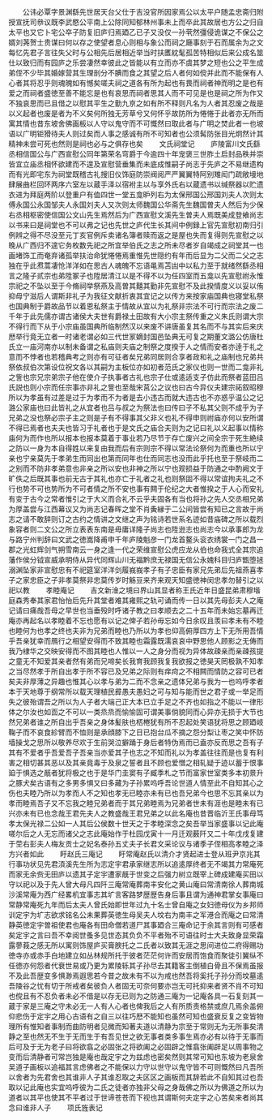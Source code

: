 <!-- { "loadSidebar": true } -->
　　公讳必覃字景渊繇先世居天台父仕于吉没官所因家焉公以太平户随孟忠斋归附授宣抚司叅议既李武愍公平南上公除同知郁林州事未上而卒此其故居也方公之归自太平也又它卜宅公卒子防复旧庐归焉廼乙已子又没仅一孙茕然彊侵诡谋之不保公之婿刘荛贺士贵谋曰何以存之使望者息心则相与象公而祠之廰事刻于石而属余为之文每忆先君子言往失父时与公相先后居相近举当时扶匶紞髦孤苦特相似后来公成名筮仕以致归而有园庐之乐尝凄然幸彼此之皆能以有立而亦不虞其梦之短也公之平生成弟侄不少毕其婚嫁营其生理剖分不腆而食之其望之后人者何如傥并此而不能保有人心者其将忍乎则魂魄如有憾矣嗟夫祠之道各有所为起也有畏而祠者神而明之是也有爱之而祠者盛徳至善不能忘是也有哀思而祠者思其人而不可见是也是祠之所为作又不独哀思而已且借之以慰其平生之勤九亰之如有所不释则凡名为人者其忍废之哉是以义起者也废是者为不义矣何所独无芳草兮又何怀乎故防所为惓惓于此者亦无所而寓其情也昔东坡舍佛画板以人守以鬼守而不可慨然曰取此者与广明之焚此者一也坡语以广明钜猾待夫人则过矣而人事之感诚有所不可知者也公须髯防张目光炯然计其精神未尝可死也然则是祠也必与之俱存也矣
　　文氏祠堂记
　　庐陵富川文氏繇丞相信国公与广西宣慰公同年第荣名穹爵于今逾四十年宠褒三世胙土启封品秩并崇皆宜立庙丞相怀欲建而不遑及宣慰营垂集而未底成惟嗣子尚志于先庐之不易继遗构而有光即宅东为祠堂既稽古礼搜旧仪饰庭防崇阀阅严严翼翼特阿别雉闳门疏敞墁地肆展曲栏回环两序六室左以蔵手泽以宿袝主以与享外氏右以蔵遗书以缄祭器以贮遗衣进为拜庭两阶以登重户有侐四世一堂五龛昈列右为太保邢国公邢国刘夫人次则太傅永国公永国邹夫人永国刘夫人又次则太师魏国公华斋先生魏国曽夫人然后为少保右丞相枢密使信国公文山先生焉然后为广西宣慰文溪先生曽夫人焉既美成登飨尚志以书来曰是祠堂也不可以弗之记也先世之庐代生长其间中例録上官先宣慰初南归引例辨之得不尽没至元丁亥官例斥卖诸名簿者赎而返之是屋也失而复得则先宣慰之以晚从广西归不遑它务枚数先祀之所宜举伯氏之志之所未尽者岁自竭成之祠堂其一也画堵饰工而奄弃诸孤举扶治命犹惓惓焉重惟先世隠约有年而后显为二父而二父之志独在乎此焄蒿凄怆洋洋如在思古人魂魄不忘语黾焉苫凷中以私力至于就绪然繇丞相言之隆子贰宗也弟陞冢子也陞居清江以是不得不以为任四室而五龛以先宣慰祔永惟宗祀之不坠以至于今脩祠举祭燕及高曽其囏其勤非先宣慰不及此揆情度义以妥以侑抑毋宁滋后人谓斯非礼子为我征文献折衷其宜记之以传方来按家庙国典也寝堂私祭也国典制于爵故品节以着恩私祭主于情故从宜以为礼祭非宗法不可行而宗法之废二千年于此先儒亦谓古诸侯大夫世有爵禄土田故有大小宗主祭传重之义朱氏则谓大宗不得行而下从于小宗庙虽国典所临制然汉以来废不讲唐虽复其名而不与其实后来庆厯举行竟无立者一时诸老谓必如三代世冡嫡封国邑坠典无可复之期董文潞公仿唐杜氏立一庙河南亦以制未备谓之私庙则夫庙之制祭之度揆于人之情而安者亦逹于礼之意而不悖者也若稽典考之则亦有可征者矣兄弟同居则合享者政和礼之庙制也兄弟共祭依叔伯次第设位祝文各以其嗣为主板位亦如初者范氏之家仪也则一世而二龛非礼之訾也宗兄宗弟宗子他在使介子执事者古礼也宗子仕或逺适支子仿此而祭者蓝田吕氏説也则小宗而任宗事亦非礼之訾也至哉宋莒公之议也曰古今异仪夫建宗祏叙昭穆所以为孝虽有过差是过于为孝而不为者是去小违古而就大违古也不亦惑乎温公之记潞公家庙也曰此皆礼之从宜者也吕与叔之为祭法也曰传曰子不私其父则不成乎为子兄弟之没也祭必宗子主之则是子有不得事其父非义也礼不得申则祔庙亦何以安所谓不得已焉者也夫夫也皆习于礼者也于是文氏之庙合夫则为之记曰礼以义起事以情称庙何为而作也所以报本也报本莫着于事业若乃尽节于存亡废兴之间全宗于死生絶续之防以一身为本自得姓以来复由我而后有宗则宗不得以常法论祭何为而重也所以宁亲也宁亲莫先于孝弟生而同出也第而同年也仕而同志也没而此乎托也至于祭岐而二之别而不防非孝弟意也非亲之所以安也非神之所以宁也观损益于防通之中酌阙文于旷佚之后既其事也前无古于其礼也亦亡于礼者之礼也则祭固不得以常谊拘夫礼之不行也势不可也势所为不可者情之所不安也事有闗于伦纪之大者惟揆之于人心而安礼有变于古今之常者惟引之于大义而合礼不云乎夫固各有当也将孙之先人交丞相兄弟为厚盖尝与江西幕议又为尚志记春晖之堂不肖夤縁于二公间皆尝有知已之言故于尚志之请不敢辞则订之古约之情讲之文继之声为铭诗若世系名迹如昔庙碑之所以载烈象容者则二文公之所立表表东南是毋庸详隆子尚志也陞逊志也尚志今以承事郎为龙与路宁州判辞曰文武之徳嵩降甫申千年庐陵魁彦一门龙首鳌头衮衣绣裳一门之昌一郡之光虹辉剑气朔雪南云一身之逢一代之荣维宣慰公虎应龙从伯也命我式全其宗追藩作侯分钺宣威承明侍从异代同辉山川无福黔庶无禄国无信公永媿科目归庐甑堕拯溺渊坠家非宣慰忠有不祀筵室洋洋剑履峩峩孝子有子忠臣有家兄先弟后先祖燕喜孝子之家忠臣之子非孝莫祭非忠莫传岁时觞豆来齐来观天知盛徳神闵忠孝勿替引之以祀以教
　　孝睦庵记
　　吉文新淦之境曰界山其显者称王氏近年日盛昆弟肃穆堦庭森秀奉其家君怡怡后先升其堂者难其雍熙之轨可诵而传一日以其先母彭夫人之庵记请曰痛哉吾母之早世也当垂殁时呼诸子教之曰孝顺去之二十五年而未始忘墓再迁庵亦再起名以孝睦着不忘也愿有以记之俾子若孙毋忘如今日余叹且羡曰孝未有不睦也睦何为也孝之终也夫非为兄弟而睦也乃所以为孝也仰高俯厚四方上下无所用吾情乎吾亲犹幸而鴈行之相望安得而不致其睦也霜露既濡哀哀中野思他人顾影之无俦而我乃棣华之交映安得而不图其睦也人惟以一人之身分而视为异体故疎亲而亲疎孩提之童无不知爱其亲者然有弟而兄啼矣长我育我顾我复我欲报之徳昊天罔极孰不知孝之当尽然孝于所自出孝于所不容已及兄弟之际则有痒疴之不相闗而情防之容可已者矣夫非厚薄之异趣也惟其心以孝与弟为二而不念亲之遗体兄弟与我为一也呜呼孝者本于天地尊于纲常所以载天理植民彛愚夫愚妇之可与知与能而世之君子或一举足而失之彼殆谓吾之所以为人子者大端己正大本已立手足之不齐也如指之不能以一律形体之尔汝也如靣之不可以一类烝烝而愉愉固可谓美事倘貌同而心异亦无损于大节也然兄弟者谁之所自出乎吾亲之身体髪肤也桮棬犹有所不忍起处笑语犹将思之顾廼岐鞠子而不哀食紾臂而不恤则是承顔膝下之日已抱台瓜不摘之怨分梨让枣之笑中怀防墙操戈之思所以敬养尽欢于生前哭泣擗踊于身后者特伪焉而已盍亦反而思之吾有子其有不爱者乎吾爱吾子吾亲当亦爱其子也志之不知而礼以为孝盖往往而是也复有利害之相切甚其恶以及其亲竟毒于及泉之誓者且不顾也爱憎之相轧疑于迹以蓄于恨事廹于惧选之旤者犹将极之也于是华门圭窦有子臧季札之节而富家世室类多本初景升之豚犬矣古语有之多男多惧又曰多藏为子孙累呜呼吾论世道人情至此不自知其心之伤也夫睦乃所以为孝而人不之知也孝无已睦亦未有已也吾兄弟今也思不忘其亲以为孝而睦焉吾子又不忘我之睦兄弟者而于其兄弟睦焉为兄弟者世未有涯也是睦未有已兴亦未有已也念哉王君先夫人之教盛哉王君兄弟之以此名庵也昔晋临沂王氏事母笃孝太保光禄二公如一人其后公侯数十世天之于孝睦深念之矣吾举当家盛事以记此庵嗟尔后之人无忘而诸父之志此庵始作于杜园戊寅十一月迁观薮阡又二十年戊戌复建于茔右彭夫人梅友贡士之妃名泰孙五丈夫子长君文采论议与诸季子侄相高孝睦之泽方兴者如此
　　盱赵氏三庵记
　　盱常庵赵氏以清介才贤起进士登从班尹京兆其行事功状见先君湏溪先生所为志定宇君承家继志所以追逺厚终者无不竭其力常庵死而家无余赀无田庐以遗其子定宇遭家旤于世变之后强力树立既宰上碑成建庵买田以守以祀以及于先人曾大母凡四阡三庵常庵葬南丰安化之黄山庵曰常清南徐人葬南城沙溪常庵为西广经畧机宜事志其圹言客路梦歴歴告身后事且谓为通神君掌女事庵曰常静常庵死九年而后太夫人曾氏始即世年过九十名士曾自庵之女妇徳母仪为乡邦师训定宇为圹志欲求铭名公未果葬英徳生母吴夫人坟右为南丰之军港合而庵之曰常清静英徳定宇曽祖使君也庵各有田命僧若道尸其事廼合三庵命记于余其言则有可感者矣定宇之言曰吾不幸阅世蚤多见世态其负负不平者殆不可语往时士大夫致身显荣霜露蓼莪之感无所以寓则饰屋庐买膏腴托之二氏者以致其无涯之思间进位二府得赐功徳寺亦或赤手白地建立如丛林规所托于彼者茫茫何许而安居而饱食而聚徒引翼纵不任徳亦何怨者代衰世易或乃更为累陵轹其子孙尽去其籍客主倒植白骨且不保焉虽报不及此吾歴变多惧渺焉遐思若今昔之故未有不以为戒也然吾将奚托子孙分而坟墓逺吾陵谷之忧有切于所戒者矣彼负人者固无可奈何要亦岂无可托抑来者贤不肖不可知也傥且有不忍负者未必不借是以存无已则为之防通三庵为一记庵各具一石复刻其一蔵于家是三庵之守未必无一人有人心者也俾我后之人有所质责格禁或庶几焉余盖俯仰悲伤于定宇之用心古语有之自三以往巧厯不能知也虽然可知也盛衰反复之变皆物理所有惟知者事制而曲防明者见微而知著夫道以清静为宗至于常则无为无所事矣清静之至也然无不生于无而生于有吾见世之欲无事者类多事生焉亦必有以待于无事而后可及于无为老子曰将欲翕之必固张之将欲阖之必固辟之惟翕张阖辟足以周事物之变而后清静者可常岂独是庵也哉定宇之为兹虑也密矣然则其常可知也东坡为老泉舍吴道子画板以追福其言虑佛者之不能保以力守以世守以鬼守皆不可则慨然曰凡吾所以舍者为先君舍也其谁非人子其谁忍取之夫区区之画板而其辞若此不自知其过也吾取以记此庵也实宜呜呼彼为二氏之徒者亦独非父母之身哉佛之所以为佛道之所以为道者以其平也使其不平者过于世谛苍苍而下视也其谓斯何夫定宇之心苦矣来者尚其念曰谁非人子
　　项氏旌表记
